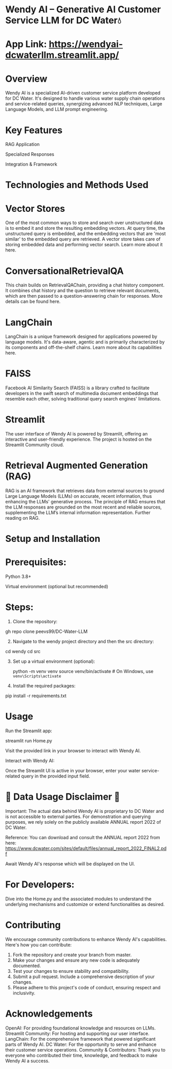 # Wendy AI – Generative AI Customer Service LLM for DC Water💧

# App Link: https://wendyai-dcwaterllm.streamlit.app/

# Overview
Wendy AI is a specialized AI-driven customer service platform developed for DC Water. It's designed to handle various water supply chain operations and service-related queries, synergizing advanced NLP techniques, Large Language Models, and LLM prompt engineering.

# Key Features
RAG Application

Specialized Responses

Integration & Framework

# Technologies and Methods Used

# Vector Stores
One of the most common ways to store and search over unstructured data is to embed it and store the resulting embedding vectors. At query time, the unstructured query is embedded, and the embedding vectors that are 'most similar' to the embedded query are retrieved. A vector store takes care of storing embedded data and performing vector search. Learn more about it here.

# ConversationalRetrievalQA
This chain builds on RetrievalQAChain, providing a chat history component. It combines chat history and the question to retrieve relevant documents, which are then passed to a question-answering chain for responses. More details can be found here.

# LangChain
LangChain is a unique framework designed for applications powered by language models. It's data-aware, agentic and is primarily characterized by its components and off-the-shelf chains. Learn more about its capabilities here.

# FAISS
Facebook AI Similarity Search (FAISS) is a library crafted to facilitate developers in the swift search of multimedia document embeddings that resemble each other, solving traditional query search engines' limitations.

# Streamlit
The user interface of Wendy AI is powered by Streamlit, offering an interactive and user-friendly experience. The project is hosted on the Streamlit Community cloud.

# Retrieval Augmented Generation (RAG)
RAG is an AI framework that retrieves data from external sources to ground Large Language Models (LLMs) on accurate, recent information, thus enhancing the LLMs' generative process. The principle of RAG ensures that the LLM responses are grounded on the most recent and reliable sources, supplementing the LLM’s internal information representation. Further reading on RAG.

# Setup and Installation
# Prerequisites:
Python 3.8+

Virtual environment (optional but recommended)

# Steps:
1. Clone the repository:

gh repo clone peevs99/DC-Water-LLM

2. Navigate to the wendy project directory and then the src directory:

cd wendy
cd src

3. Set up a virtual environment (optional):

   python -m venv venv
   source venv/bin/activate  # On Windows, use `venv\Scripts\activate`

4. Install the required packages:

pip install -r requirements.txt

# Usage
Run the Streamlit app:

streamlit run Home.py

Visit the provided link in your browser to interact with Wendy AI.

Interact with Wendy AI:

Once the Streamlit UI is active in your browser, enter your water service-related query in the provided input field.

# 🚨 Data Usage Disclaimer 🚨

Important: The actual data behind Wendy AI is proprietary to DC Water and is not accessible to external parties. For demonstration and querying purposes, we rely solely on the publicly available ANNUAL report 2022 of DC Water.

Reference: You can download and consult the ANNUAL report 2022 from here: https://www.dcwater.com/sites/default/files/annual_report_2022_FINAL2.pdf

Await Wendy AI's response which will be displayed on the UI.

# For Developers:

Dive into the Home.py and the associated modules to understand the underlying mechanisms and customize or extend functionalities as desired.

# Contributing
We encourage community contributions to enhance Wendy AI's capabilities. Here's how you can contribute:

1. Fork the repository and create your branch from master.
2. Make your changes and ensure any new code is adequately documented.
3. Test your changes to ensure stability and compatibility.
4. Submit a pull request. Include a comprehensive description of your changes.
5. Please adhere to this project's code of conduct, ensuring respect and inclusivity.


# Acknowledgements
OpenAI: For providing foundational knowledge and resources on LLMs.
Streamlit Community: For hosting and supporting our user interface.
LangChain: For the comprehensive framework that powered significant parts of Wendy AI.
DC Water: For the opportunity to serve and enhance their customer service operations.
Community & Contributors: Thank you to everyone who contributed their time, knowledge, and feedback to make Wendy AI a success.

